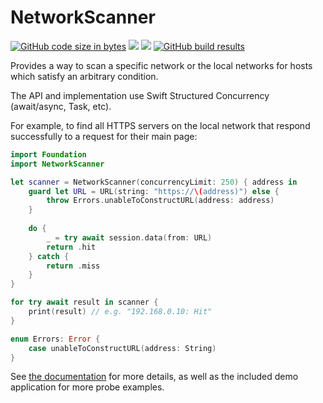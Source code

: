 # NetworkScanner

[![GitHub code size in bytes](https://img.shields.io/github/languages/code-size/wadetregaskis/NetworkScanner.svg)]()
[![](https://img.shields.io/endpoint?url=https%3A%2F%2Fswiftpackageindex.com%2Fapi%2Fpackages%2Fwadetregaskis%2FNetworkScanner%2Fbadge%3Ftype%3Dplatforms)](https://swiftpackageindex.com/wadetregaskis/NetworkScanner)
[![](https://img.shields.io/endpoint?url=https%3A%2F%2Fswiftpackageindex.com%2Fapi%2Fpackages%2Fwadetregaskis%2FNetworkScanner%2Fbadge%3Ftype%3Dswift-versions)](https://swiftpackageindex.com/wadetregaskis/NetworkScanner)
[![GitHub build results](https://github.com/wadetregaskis/NetworkScanner/actions/workflows/swift.yml/badge.svg)](https://github.com/wadetregaskis/NetworkScanner/actions/workflows/swift.yml)

Provides a way to scan a specific network or the local networks for hosts which satisfy an arbitrary condition.

The API and implementation use Swift Structured Concurrency (await/async, Task, etc).

For example, to find all HTTPS servers on the local network that respond successfully to a request for their main page:

```swift
import Foundation
import NetworkScanner

let scanner = NetworkScanner(concurrencyLimit: 250) { address in
    guard let URL = URL(string: "https://\(address)") else {
        throw Errors.unableToConstructURL(address: address)
    }
    
    do {
        _ = try await session.data(from: URL)
        return .hit
    } catch {
        return .miss
    }
}

for try await result in scanner {
    print(result) // e.g. "192.168.0.10: Hit"
}

enum Errors: Error {
    case unableToConstructURL(address: String)
}
```

See [the documentation](https://swiftpackageindex.com/wadetregaskis/NetworkScanner/main/documentation) for more details, as well as the included demo application for more probe examples.

